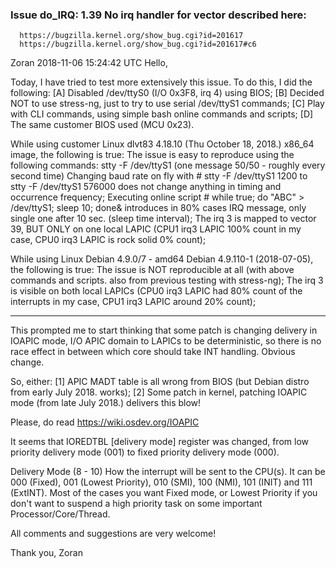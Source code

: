 ### Issue do_IRQ: 1.39 No irq handler for vector described here:
```
  https://bugzilla.kernel.org/show_bug.cgi?id=201617
  https://bugzilla.kernel.org/show_bug.cgi?id=201617#c6
```
Zoran 2018-11-06 15:24:42 UTC
Hello,

Today, I have tried to test more extensively this issue. To do this, I
did the following:
[A] Disabled /dev/ttyS0 (I/O 0x3F8, irq 4) using BIOS;
[B] Decided NOT to use stress-ng, just to try to use serial /dev/ttyS1 commands;
[C] Play with CLI commands, using simple bash online commands and scripts;
[D] The same customer BIOS used (MCU 0x23).

While using customer Linux dlvt83 4.18.10 (Thu October 18, 2018.)
x86_64 image, the following is true:
The issue is easy to reproduce using the following commands:
stty -F /dev/ttyS1 (one message 50/50 - roughly every second time)
Changing baud rate on fly with # stty -F /dev/ttyS1 1200 to stty -F
/dev/ttyS1 576000 does not change anything in timing and occurrence
frequency;
Executing online script # while true; do "ABC" > /dev/ttyS1; sleep 10;
done& introduces in 80% cases IRQ message, only single one after 10
sec. (sleep time interval);
The irq 3 is mapped to vector 39, BUT ONLY on one local LAPIC (CPU1
irq3 LAPIC 100% count in my case, CPU0 irq3 LAPIC is rock solid 0%
count);

While using Linux Debian 4.9.0/7 - amd64 Debian 4.9.110-1
(2018-07-05), the following is true:
The issue is NOT reproducible at all (with above commands and scripts.
also from previous testing with stress-ng);
The irq 3 is visible on both local LAPICs (CPU0 irq3 LAPIC had 80%
count of the interrupts in my case, CPU1 irq3 LAPIC around 20% count);
_______

This prompted me to start thinking that some patch is changing
delivery in IOAPIC mode, I/O APIC domain to LAPICs to be
deterministic, so there is no race effect in between which core should
take INT handling. Obvious change.

So, either:
[1] APIC MADT table is all wrong from BIOS (but Debian distro from
early July 2018. works);
[2] Some patch in kernel, patching IOAPIC mode (from late July 2018.)
delivers this blow!

Please, do read https://wiki.osdev.org/IOAPIC

It seems that IOREDTBL [delivery mode] register was changed, from low
priority delivery mode (001) to fixed priority delivery mode (000).

Delivery Mode (8 - 10) How the interrupt will be sent to the CPU(s).
It can be 000 (Fixed), 001 (Lowest Priority), 010 (SMI), 100 (NMI),
101 (INIT) and 111 (ExtINT). Most of the cases you want Fixed mode, or
Lowest Priority if you don't want to suspend a high priority task on
some important Processor/Core/Thread.

All comments and suggestions are very welcome!

Thank you,
Zoran
